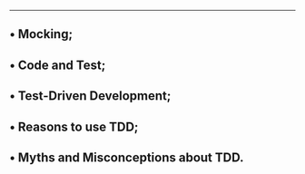 ----------------------------------------------------
• Mocking;
-----------------------------------------------------
• Code and Test;
-------------------------------------------------------
• Test-Driven Development;
--------------------------------------------------------
• Reasons to use TDD;
--------------------------------------------------
• Myths and Misconceptions about TDD.
------------------------------------------------
